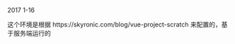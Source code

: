<div>
<p>2017 1-16</p>
<p>
这个环境是根据
https://skyronic.com/blog/vue-project-scratch
来配置的，基于服务端运行的
</p>
</div>
